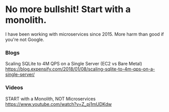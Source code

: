# No more bullshit! Start with a monolith.

I have been working with microservices since 2015. More harm than good if you're not Google.

### Blogs
Scaling SQLite to 4M QPS on a Single Server (EC2 vs Bare Metal) https://blog.expensify.com/2018/01/08/scaling-sqlite-to-4m-qps-on-a-single-server/


### Videos
START with a Monolith, NOT Microservices
https://www.youtube.com/watch?v=Z_pj1mUDKdw
